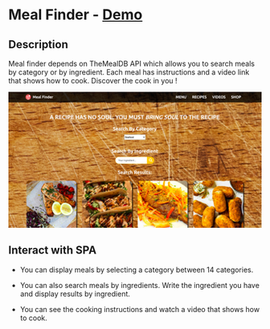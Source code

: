 # Meal Finder - [Demo](https://srdrolmez.github.io/Meal-API-Project/src)

## Description

Meal finder depends on TheMealDB API which allows you to search meals by category or by ingredient. Each meal has instructions and a video link that shows how to cook. Discover the cook in you !

![Screenshot](./public/images/meal-api.png)

## Interact with SPA

- You can display meals by selecting a category between 14 categories.

- You can also search meals by ingredients. Write the ingredient you have and display results by ingredient.

- You can see the cooking instructions and watch a video that shows how to cook.
